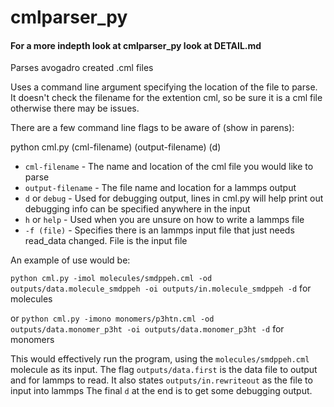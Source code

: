 # cmlparser_py
#### For a more indepth look at cmlparser_py look at DETAIL.md
Parses avogadro created .cml files

Uses a command line argument specifying the location of the file to parse.
It doesn't check the filename for the extention cml, so be sure it is a cml
file otherwise there may be issues.

There are a few command line flags to be aware of (show in parens):

python cml.py (cml-filename) (output-filename) (d)
* `cml-filename` - The name and location of the cml file you would like to parse
* `output-filename` - The file name and location for a lammps output
* `d` or `debug` - Used for debugging output, lines in cml.py will help print out debugging info can be specified anywhere in the input
* `h` or `help` - Used when you are unsure on how to write a lammps file
* `-f (file)` - Specifies there is an lammps input file that just needs read_data changed. File is the input file

An example of use would be:

`python cml.py -imol molecules/smdppeh.cml -od outputs/data.molecule_smdppeh -oi outputs/in.molecule_smdppeh -d` for molecules

or `python cml.py -imono monomers/p3htn.cml -od outputs/data.monomer_p3ht -oi outputs/data.monomer_p3ht -d` for monomers

This would effectively run the program, using the `molecules/smdppeh.cml` molecule as its input.
The flag `outputs/data.first` is the data file to output and for lammps to read.
It also states `outputs/in.rewriteout` as the file to input into lammps
The final `d` at the end is to get some debugging output.
